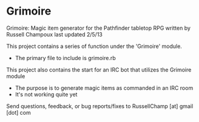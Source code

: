 Grimoire
========

Grimoire: Magic item generator for the Pathfinder tabletop RPG
written by Russell Champoux
last updated 2/5/13

This project contains a series of function under the 'Grimoire' module.
 * The primary file to include is grimoire.rb

This project also contains the start for an IRC bot that utilizes the Grimoire module
 * The purpose is to generate magic items as commanded in an IRC room
 * It's not working quite yet

Send questions, feedback, or bug reports/fixes to RussellChamp [at] gmail [dot] com
 
